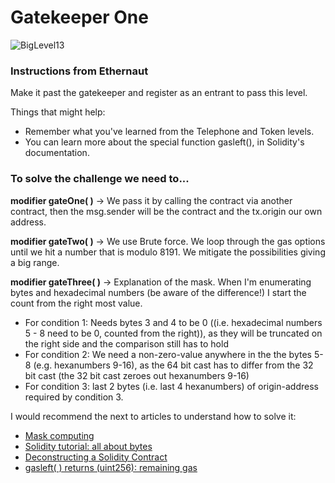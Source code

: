 # Gatekeeper One

![BigLevel13](https://user-images.githubusercontent.com/102038261/201179929-6383b9a1-1b69-4c74-a901-b6713e6a166f.svg)

<h3> Instructions from Ethernaut</h3>

Make it past the gatekeeper and register as an entrant to pass this level.

Things that might help:
* Remember what you've learned from the Telephone and Token levels.
* You can learn more about the special function gasleft(), in Solidity's documentation.

<h3>To solve the challenge we need to... </h3>


<strong>modifier gateOne( )</strong> -> We pass it by calling the contract via another contract, then the msg.sender will be the contract and the tx.origin our own address.
 
<strong>modifier gateTwo( )</strong> -> We use Brute force. We loop through the gas options until we hit a number that is modulo 8191. We mitigate the possibilities giving a big range.

<strong>modifier gateThree( )</strong> -> Explanation of the mask. When I'm enumerating bytes and hexadecimal numbers (be aware of the difference!) I start the count from the right most value.
* For condition 1: Needs bytes 3 and 4 to be 0 ((i.e. hexadecimal numbers 5 - 8  need to be 0, counted from the right)), as they will be truncated on the right side and the comparison still has to hold
* For condition 2: We need a non-zero-value anywhere in the the bytes 5-8 (e.g. hexanumbers 9-16), as the 64 bit cast has to differ from the 32 bit cast (the 32 bit cast zeroes out hexanumbers 9-16)
* For condition 3: last 2 bytes (i.e. last 4 hexanumbers) of origin-address required by condition 3.

I would recommend the next to articles to understand how to solve it:
* <a href="https://en.wikipedia.org/wiki/Mask_(computing)">Mask computing</a> 
* <a href="https://jeancvllr.medium.com/solidity-tutorial-all-about-bytes-9d88fdb22676">Solidity tutorial: all about bytes</a>
* <a href="https://blog.openzeppelin.com/deconstructing-a-solidity-contract-part-i-introduction-832efd2d7737/">Deconstructing a Solidity Contract</a>
* <a href="https://docs.soliditylang.org/en/v0.8.3/units-and-global-variables.html">gasleft( ) returns (uint256): remaining gas
</a>
